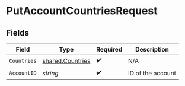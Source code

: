 # PutAccountCountriesRequest


## Fields

| Field                                                       | Type                                                        | Required                                                    | Description                                                 |
| ----------------------------------------------------------- | ----------------------------------------------------------- | ----------------------------------------------------------- | ----------------------------------------------------------- |
| `Countries`                                                 | [shared.Countries](../../../pkg/models/shared/countries.md) | :heavy_check_mark:                                          | N/A                                                         |
| `AccountID`                                                 | *string*                                                    | :heavy_check_mark:                                          | ID of the account                                           |